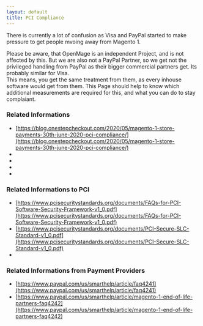 ```yaml
---
layout: default
title: PCI Compliance
---
```


There is currently a lot of confusion as Visa and PayPal started to make pressure to get people mvoing away from Magento 1.

Please be aware, that OpenMage is an independent Project, and is not affected by this. 
But we are also not a PayPal Partner, so we get not the privileged handling from PayPal as their bigger commercial partners get.
Its probably similar for Visa.  
This means, you get the same treatment from them, as every inhouse software would get from them. This Page should help to know which additional measurements are required for this, and what you can do to stay complaiant.





### Related Informations

* [https://blog.onestepcheckout.com/2020/05/magento-1-store-payments-30th-june-2020-pci-compliance/](https://blog.onestepcheckout.com/2020/05/magento-1-store-payments-30th-june-2020-pci-compliance/)
* []()
* []()
* []()
* []()

### Related Informations to PCI

* [https://www.pcisecuritystandards.org/documents/FAQs-for-PCI-Software-Security-Framework-v1_0.pdf](https://www.pcisecuritystandards.org/documents/FAQs-for-PCI-Software-Security-Framework-v1_0.pdf)
* [https://www.pcisecuritystandards.org/documents/PCI-Secure-SLC-Standard-v1_0.pdf](https://www.pcisecuritystandards.org/documents/PCI-Secure-SLC-Standard-v1_0.pdf)
* []()

### Related Informations from Payment Providers

* [https://www.paypal.com/us/smarthelp/article/faq4241](https://www.paypal.com/us/smarthelp/article/faq4241)
* [https://www.paypal.com/us/smarthelp/article/magento-1-end-of-life-partners-faq4242](https://www.paypal.com/us/smarthelp/article/magento-1-end-of-life-partners-faq4242)


